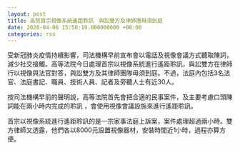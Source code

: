 ```yaml
---
layout: post
title: 高院首宗視像系統遙距聆訊　與訟雙方及律師團毋須到庭
date: 2020-04-06 15:50:19.000000000 +08:00
categories: rss
---
```


受新冠肺炎疫情持續影響，司法機構早前宣布會以電話及視像會議方式聽取陳詞，減少社交接觸。高等法院今日處理首宗以視像系統進行遙距聆訊，與訟雙方在律師行以視像與法官對答，與訟雙方及其律師團隊毋須到庭。不過，法庭內包括3名法官、法庭書記、職員、技術人員、記者及旁聽人士有近30人。

按司法機構早前的聲明說，高等法院首先會把合適的民事案件，及主要考慮口頭陳詞能在兩小時内完成的聆訊 ，會使用視像會議設施來進行遙距聆訊。

首宗以視像系統進行遙距聆訊的是一宗家事法庭上訴案，案件處理超過兩小時。雙方律師又透露，他們各以8000元設置視像器材，安裝時間近1小時，過程亦算方便。
